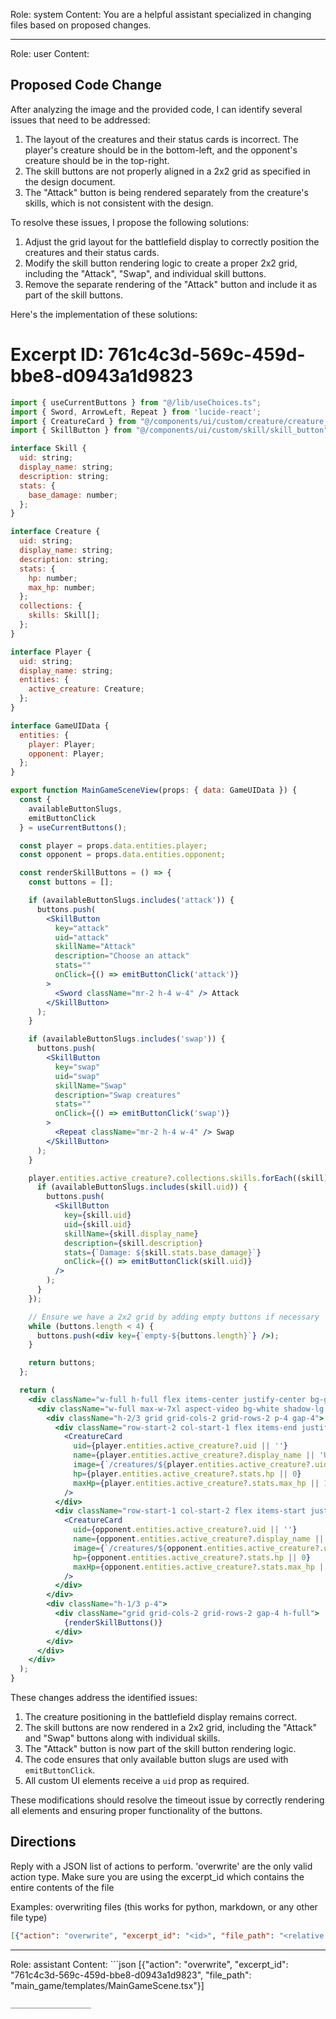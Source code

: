 Role: system
Content: You are a helpful assistant specialized in changing files based on proposed changes.
__________________
Role: user
Content: 
## Proposed Code Change
After analyzing the image and the provided code, I can identify several issues that need to be addressed:

1. The layout of the creatures and their status cards is incorrect. The player's creature should be in the bottom-left, and the opponent's creature should be in the top-right.
2. The skill buttons are not properly aligned in a 2x2 grid as specified in the design document.
3. The "Attack" button is being rendered separately from the creature's skills, which is not consistent with the design.

To resolve these issues, I propose the following solutions:

1. Adjust the grid layout for the battlefield display to correctly position the creatures and their status cards.
2. Modify the skill button rendering logic to create a proper 2x2 grid, including the "Attack", "Swap", and individual skill buttons.
3. Remove the separate rendering of the "Attack" button and include it as part of the skill buttons.

Here's the implementation of these solutions:

# Excerpt ID: 761c4c3d-569c-459d-bbe8-d0943a1d9823
```jsx main_game/templates/MainGameScene.tsx
import { useCurrentButtons } from "@/lib/useChoices.ts";
import { Sword, ArrowLeft, Repeat } from 'lucide-react';
import { CreatureCard } from "@/components/ui/custom/creature/creature_card";
import { SkillButton } from "@/components/ui/custom/skill/skill_button";

interface Skill {
  uid: string;
  display_name: string;
  description: string;
  stats: {
    base_damage: number;
  };
}

interface Creature {
  uid: string;
  display_name: string;
  description: string;
  stats: {
    hp: number;
    max_hp: number;
  };
  collections: {
    skills: Skill[];
  };
}

interface Player {
  uid: string;
  display_name: string;
  entities: {
    active_creature: Creature;
  };
}

interface GameUIData {
  entities: {
    player: Player;
    opponent: Player;
  };
}

export function MainGameSceneView(props: { data: GameUIData }) {
  const {
    availableButtonSlugs,
    emitButtonClick
  } = useCurrentButtons();

  const player = props.data.entities.player;
  const opponent = props.data.entities.opponent;

  const renderSkillButtons = () => {
    const buttons = [];

    if (availableButtonSlugs.includes('attack')) {
      buttons.push(
        <SkillButton
          key="attack"
          uid="attack"
          skillName="Attack"
          description="Choose an attack"
          stats=""
          onClick={() => emitButtonClick('attack')}
        >
          <Sword className="mr-2 h-4 w-4" /> Attack
        </SkillButton>
      );
    }

    if (availableButtonSlugs.includes('swap')) {
      buttons.push(
        <SkillButton
          key="swap"
          uid="swap"
          skillName="Swap"
          description="Swap creatures"
          stats=""
          onClick={() => emitButtonClick('swap')}
        >
          <Repeat className="mr-2 h-4 w-4" /> Swap
        </SkillButton>
      );
    }

    player.entities.active_creature?.collections.skills.forEach((skill) => {
      if (availableButtonSlugs.includes(skill.uid)) {
        buttons.push(
          <SkillButton
            key={skill.uid}
            uid={skill.uid}
            skillName={skill.display_name}
            description={skill.description}
            stats={`Damage: ${skill.stats.base_damage}`}
            onClick={() => emitButtonClick(skill.uid)}
          />
        );
      }
    });

    // Ensure we have a 2x2 grid by adding empty buttons if necessary
    while (buttons.length < 4) {
      buttons.push(<div key={`empty-${buttons.length}`} />);
    }

    return buttons;
  };

  return (
    <div className="w-full h-full flex items-center justify-center bg-gray-100">
      <div className="w-full max-w-7xl aspect-video bg-white shadow-lg rounded-lg overflow-hidden">
        <div className="h-2/3 grid grid-cols-2 grid-rows-2 p-4 gap-4">
          <div className="row-start-2 col-start-1 flex items-end justify-start">
            <CreatureCard
              uid={player.entities.active_creature?.uid || ''}
              name={player.entities.active_creature?.display_name || 'Unknown'}
              image={`/creatures/${player.entities.active_creature?.uid || 'default'}_back.png`}
              hp={player.entities.active_creature?.stats.hp || 0}
              maxHp={player.entities.active_creature?.stats.max_hp || 1}
            />
          </div>
          <div className="row-start-1 col-start-2 flex items-start justify-end">
            <CreatureCard
              uid={opponent.entities.active_creature?.uid || ''}
              name={opponent.entities.active_creature?.display_name || 'Unknown'}
              image={`/creatures/${opponent.entities.active_creature?.uid || 'default'}_front.png`}
              hp={opponent.entities.active_creature?.stats.hp || 0}
              maxHp={opponent.entities.active_creature?.stats.max_hp || 1}
            />
          </div>
        </div>
        <div className="h-1/3 p-4">
          <div className="grid grid-cols-2 grid-rows-2 gap-4 h-full">
            {renderSkillButtons()}
          </div>
        </div>
      </div>
    </div>
  );
}
```

These changes address the identified issues:

1. The creature positioning in the battlefield display remains correct.
2. The skill buttons are now rendered in a 2x2 grid, including the "Attack" and "Swap" buttons along with individual skills.
3. The "Attack" button is now part of the skill button rendering logic.
4. The code ensures that only available button slugs are used with `emitButtonClick`.
5. All custom UI elements receive a `uid` prop as required.

These modifications should resolve the timeout issue by correctly rendering all elements and ensuring proper functionality of the buttons.

## Directions
Reply with a JSON list of actions to perform. 'overwrite' are the only valid action type. 
Make sure you are using the excerpt_id which contains the entire contents of the file

Examples:
overwriting files (this works for python, markdown, or any other file type)
```json output_example1
[{"action": "overwrite", "excerpt_id": "<id>", "file_path": "<relative file path>"}]
```

__________________
Role: assistant
Content: ```json
[{"action": "overwrite", "excerpt_id": "761c4c3d-569c-459d-bbe8-d0943a1d9823", "file_path": "main_game/templates/MainGameScene.tsx"}]
```
__________________
